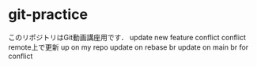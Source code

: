 # git-practice
このリポジトリはGit動画講座用です．
update new feature
conflict
conflict remote上で更新
up on my repo
update on rebase br
update on main br for conflict